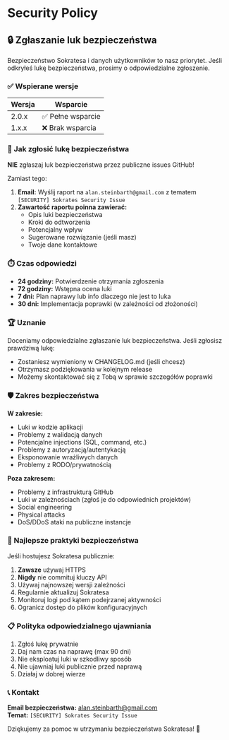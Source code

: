 # Security Policy

## 🔒 Zgłaszanie luk bezpieczeństwa

Bezpieczeństwo Sokratesa i danych użytkowników to nasz priorytet. Jeśli odkryłeś lukę bezpieczeństwa, prosimy o odpowiedzialne zgłoszenie.

### ✅ Wspierane wersje

| Wersja | Wsparcie         |
| ------ | ---------------- |
| 2.0.x  | ✅ Pełne wsparcie |
| 1.x.x  | ❌ Brak wsparcia  |

### 🚨 Jak zgłosić lukę bezpieczeństwa

**NIE** zgłaszaj luk bezpieczeństwa przez publiczne issues GitHub!

Zamiast tego:

1. **Email:** Wyślij raport na `alan.steinbarth@gmail.com` z tematem `[SECURITY] Sokrates Security Issue`
2. **Zawartość raportu poinna zawierać:**
   - Opis luki bezpieczeństwa
   - Kroki do odtworzenia
   - Potencjalny wpływ
   - Sugerowane rozwiązanie (jeśli masz)
   - Twoje dane kontaktowe

### ⏱️ Czas odpowiedzi

- **24 godziny:** Potwierdzenie otrzymania zgłoszenia
- **72 godziny:** Wstępna ocena luki
- **7 dni:** Plan naprawy lub info dlaczego nie jest to luka
- **30 dni:** Implementacja poprawki (w zależności od złożoności)

### 🏆 Uznanie

Doceniamy odpowiedzialne zgłaszanie luk bezpieczeństwa. Jeśli zgłosisz prawdziwą lukę:

- Zostaniesz wymieniony w CHANGELOG.md (jeśli chcesz)
- Otrzymasz podziękowania w kolejnym release
- Możemy skontaktować się z Tobą w sprawie szczegółów poprawki

### 🛡️ Zakres bezpieczeństwa

**W zakresie:**
- Luki w kodzie aplikacji
- Problemy z walidacją danych
- Potencjalne injections (SQL, command, etc.)
- Problemy z autoryzacją/autentykacją
- Eksponowanie wrażliwych danych
- Problemy z RODO/prywatnością

**Poza zakresem:**
- Problemy z infrastrukturą GitHub
- Luki w zależnościach (zgłoś je do odpowiednich projektów)
- Social engineering
- Physical attacks
- DoS/DDoS ataki na publiczne instancje

### 🔧 Najlepsze praktyki bezpieczeństwa

Jeśli hostujesz Sokratesa publicznie:

1. **Zawsze** używaj HTTPS
2. **Nigdy** nie commituj kluczy API
3. Używaj najnowszej wersji zależności
4. Regularnie aktualizuj Sokratesa
5. Monitoruj logi pod kątem podejrzanej aktywności
6. Ogranicz dostęp do plików konfiguracyjnych

### 📋 Polityka odpowiedzialnego ujawniania

1. Zgłoś lukę prywatnie
2. Daj nam czas na naprawę (max 90 dni)
3. Nie eksploatuj luki w szkodliwy sposób
4. Nie ujawniaj luki publicznie przed naprawą
5. Działaj w dobrej wierze

### 📞 Kontakt

**Email bezpieczeństwa:** alan.steinbarth@gmail.com  
**Temat:** `[SECURITY] Sokrates Security Issue`

Dziękujemy za pomoc w utrzymaniu bezpieczeństwa Sokratesa! 🙏

